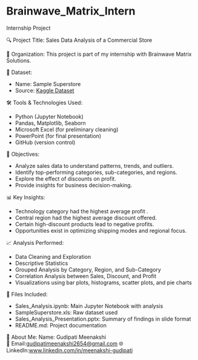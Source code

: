 # Brainwave_Matrix_Intern
Internship Project

🔍 Project Title:
Sales Data Analysis of a Commercial Store

🏢 Organization:
This project is part of my internship with Brainwave Matrix Solutions.

📁 Dataset:
- Name: Sample Superstore
- Source: [Kaggle Dataset](https://www.kaggle.com/datasets/)

🛠️ Tools & Technologies Used:
- Python (Jupyter Notebook)
- Pandas, Matplotlib, Seaborn
- Microsoft Excel (for preliminary cleaning)
- PowerPoint (for final presentation)
- GitHub (version control)

📌 Objectives:
- Analyze sales data to understand patterns, trends, and outliers.
- Identify top-performing categories, sub-categories, and regions.
- Explore the effect of discounts on profit.
- Provide insights for business decision-making.

📊 Key Insights:
- Technology category had the highest average profit .
- Central region had the highest average discount offered.
- Certain high-discount products lead to negative profits.
- Opportunities exist in optimizing shipping modes and regional focus.

📈 Analysis Performed:
- Data Cleaning and Exploration
- Descriptive Statistics
- Grouped Analysis by Category, Region, and Sub-Category
- Correlation Analysis between Sales, Discount, and Profit
- Visualizations using bar plots, histograms, scatter plots, and pie charts

📎 Files Included:
- Sales_Analysis.ipynb: Main Jupyter Notebook with analysis
- SampleSuperstore.xls: Raw dataset used
- Sales_Analysis_Presentation.pptx: Summary of findings in slide format
- README.md: Project documentation


🙋 About Me:
   Name: Gudipati Meenakshi  
  📧 Email:gudipatimeenakshi2654@gmail.com
  🌐 LinkedIn:www.linkedin.com/in/meenakshi-gudipati
